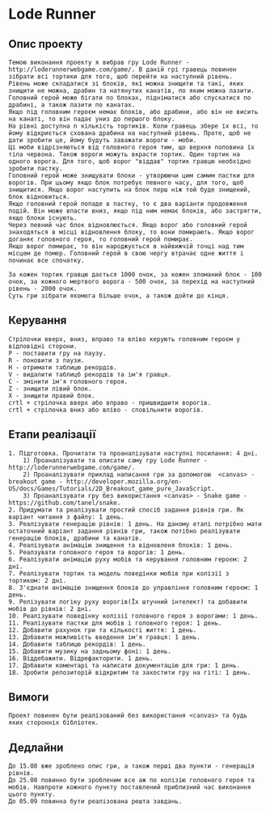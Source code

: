 # Lode Runner

## Опис проекту
	Темою виконання проекту я вибрав гру Lode Runner - http://loderunnerwebgame.com/game/. В даній грі гравець повинен зібрати всі тортики для того, щоб перейти на наступний рівень.
	Рівень може складатися зі блоків, які можна знищити та такі, яких знищити не можна, драбин та натянутих канатів, по яким можна лазити. Головний герой може бігати по блоках, підніматися або спускатися по драбині, а також лазити по канатах.
	Якщо під головним героєм немає блоків, або драбини, або він не висить на канаті, то він падає униз до першого блоку.
	На рівні доступна n кількість тортиків. Коли гравець збере їх всі, то йому відкриється схована драбина на наступний рівень. Проте, щоб не дати зробити це, йому будуть заважати вороги - моби.
	Ці моби відрізняються від головного героя тим, що верхня половина їх тіла червона. Також вороги можуть вкрасти тортик. Один тортик на одного ворога. Для того, щоб ворог "віддав" тортик гравцю необхідно зробити пастку.
	Головний герой може знищувати блоки - утворюючи цим самим пастки для ворогів. При цьому якщо блок потребує певного часу, для того, щоб знищитися. Якщо ворог наступить на блок перш ніж той буде знищений, блок відновиться.
	Якщо головний герой попаде в пастку, то є два варіанти продовження подій. Він може впасти вниз, якщо під ним немає блоків, або застрягти, якщо блоки існують. 
	Через певний час блок відновлюється. Якщо ворог або головний герой  знаходяться в місці відновлення блоку, то вони помирають. Якщо ворог доганяє головного героя, то головний герой помирає.
	Якщо ворог помирає, то він народжується в найвижчій точці над тим місцем де помер. Головний герой в свою чергу втрачає одне життя і починає все спочатку. 
	
	За кожен тортик гравцю дається 1000 очок, за кожен зломаний блок - 100 очок, за кожного мертвого ворога - 500 очок, за перехід на наступний рівень - 2000 очок.
	Суть гри зібрати якомога більше очок, а також дойти до кінця.
	
## Керування
	Стрілочки вверх, вниз, вправо та вліво керують головним героєм у відповідні сторони.
	P - поставити гру на паузу.
	R - поновити з паузи.
	H - отримати таблицю рекордів.
	V - видалити таблицб рекордів та ім'я гравця.
	C - змінити ім'я головного героя.
	Z - знищити лівий блок.
	X - знищити правий блок.
	crtl + стрілочка вверх або вправо - пришвидшити ворогів.
	crtl + стрілочка вниз або вліво - сповільнити ворогів.
		
## Етапи реалізації
	1. Підготовка. Прочитати та проаналізувати наступні посилання: 4 дні.
		1) Проаналізувати та описати саму гру Lode Runner - http://loderunnerwebgame.com/game/.
		2) Проаналізувати приклад написання гри за допомогою  <canvas> - breakout game - http://developer.mozilla.org/en-US/docs/Games/Tutorials/2D_Breakout_game_pure_JavaScript.
		3) Проаналізувати гру без використання <canvas> - Snake game - https://github.com/tanel/snake.
	2. Придумати та реалізувати простий спосіб задання рівнів гри. Як варіант читання з файлу: 1 день.
	3. Реалізувати генерацію рівнів: 1 день. На даному етапі потрібно мати остаточний варіант задання рівнів гри, також потібно реалізувати генерацію блоків, драбини та канатів.
	4. Реалізувати анімацію знищення та відновленя блоків: 1 день.
	5. Реалзувати головного героя та ворогів: 1 день.
	6. Реалізувати анімацію руху мобів та керування головним героєм: 2 дні.
	7. Реалізувати тортик та модель поведінки мобів при колізії з тортиком: 2 дні.
	8. З'єднати анімацію знищення блоків до управління головним героєм: 1 день.
	9. Релізувати логіку руху ворогів(Їх штучний інтелект) та добавити мобів до рівнів: 2 дні.
	10. Реалізувати поведінку колізії головного героя з ворогами: 1 день.
	11. Реалізувати пастки для мобів і головного героя: 1 день.
	12. Добавити рахунок гри та кількості життя: 1 день.
	13. Добавити можливість введення ім'я гравця: 1 день.
	14. Добавити таблицю рекордів: 1 день.
	15. Добавити музику на задньому фоні: 1 день.
	16. Віддебажити. Відрефакторити. 1 день.
	17. Добавити коментарі та написати документацію для гри: 1 день.
	18. Зробити репозиторій відкритим та захостити гру на гіті: 1 день.
		
## Вимоги
	Проект повинен бути реалізований без використання <canvas> та будь яких сторонніх бібліотек.	
		
##  Дедлайни

	До 15.08 вже зроблено опис гри, а також перші два пункти - генерація рівнів.
	До 25.08 повинно бути зробленим все аж по колізію головного героя та мобів. Навпроти кожного пункту поставлений приблизний час виконання цього пункту.
	До 05.09 повинна бути реалізована решта завдань.